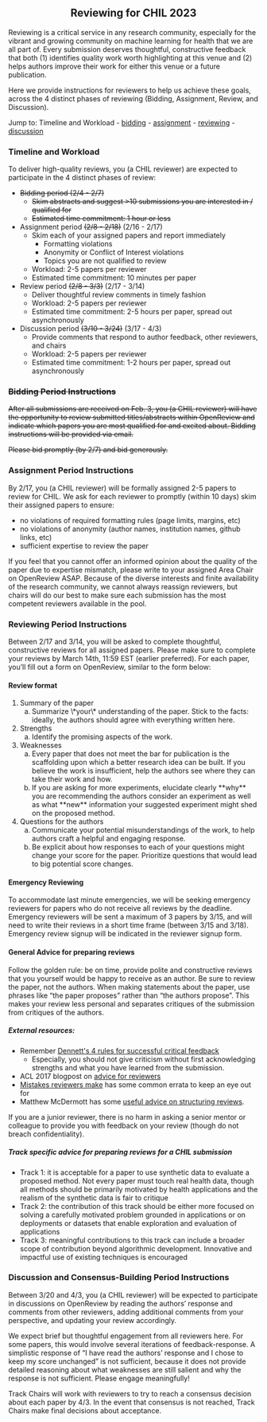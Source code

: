 ## <center> Reviewing for CHIL 2023

Reviewing is a critical service in any research community, especially for the vibrant and growing community on machine learning for health that we are all part of. Every submission deserves thoughtful, constructive feedback that both (1) identifies quality work worth highlighting at this venue and (2) helps authors improve their work for either this venue or a future publication.

Here we provide instructions for reviewers to help us achieve these goals, across the 4 distinct phases of reviewing (Bidding, Assignment, Review, and Discussion).

Jump to: Timeline and Workload - [bidding](#bidding) - [assignment](#assignment) - [reviewing](#reviewing) - [discussion](#discussion)

### Timeline and Workload

To deliver high-quality reviews, you (a CHIL reviewer) are expected to participate in the 4 distinct phases of review:

- <s> Bidding period (2/4 - 2/7)
	- Skim abstracts and suggest >10 submissions you are interested in / qualified for
	- Estimated time commitment: 1 hour or less </s>
- Assignment period <s>(2/8 - 2/18)</s> (2/16 - 2/17)
	- Skim each of your assigned papers and report immediately
		- Formatting violations
		- Anonymity or Conflict of Interest violations
		- Topics you are not qualified to review
	- Workload: 2-5 papers per reviewer
	- Estimated time commitment: 10 minutes per paper
- Review period <s>(2/8 - 3/3)</s> (2/17 - 3/14)
	- Deliver thoughtful review comments in timely fashion
	- Workload: 2-5 papers per reviewer
	- Estimated time commitment: 2-5 hours per paper, spread out asynchronously
- Discussion period <s>(3/10 - 3/24)</s> (3/17 - 4/3)
	- Provide comments that respond to author feedback, other reviewers, and chairs
	- Workload: 2-5 papers per reviewer
	- Estimated time commitment: 1-2 hours per paper, spread out asynchronously


### <s><a name="bidding"></a>Bidding Period Instructions
After all submissions are received on Feb. 3, you (a CHIL reviewer) will have the opportunity to review submitted titles/abstracts within OpenReview and indicate which papers you are most qualified for and excited about. Bidding instructions will be provided via email.

Please bid promptly (by 2/7) and bid generously.</s>

### <a name="assignment"></a>Assignment Period Instructions
By 2/17, you (a CHIL reviewer) will be formally assigned 2-5 papers to review for CHIL.
We ask for each reviewer to promptly (within 10 days) skim their assigned papers to ensure:

- no violations of required formatting rules (page limits, margins, etc)
- no violations of anonymity (author names, institution names, github links, etc)
- sufficient expertise to review the paper

If you feel that you cannot offer an informed opinion about the quality of the paper due to expertise mismatch, please write to your assigned Area Chair on OpenReview ASAP. Because of the diverse interests and finite availability of the research community, we cannot always reassign reviewers, but chairs will do our best to make sure each submission has the most competent reviewers available in the pool.

### <a name="reviewing"></a>Reviewing Period Instructions
Between 2/17 and 3/14, you will be asked to complete thoughtful, constructive reviews for all assigned papers. Please make sure to complete your reviews by March 14th, 11:59 EST (earlier preferred). For each paper, you’ll fill out a form on OpenReview, similar to the form below:

#### Review format
1. Summary of the paper
	<ol type="a">
	  <li>Summarize \*your\* understanding of the paper. Stick to the facts: ideally, the authors should agree with everything written here.</li>
	</ol>
2. Strengths
	<ol type="a">
	  <li>Identify the promising aspects of the work.</li>
	</ol>
3. Weaknesses
	<ol type="a">
	  <li>Every paper that does not meet the bar for publication is the scaffolding upon which a better research idea can be built. If you believe the work is insufficient, help the authors see where they can take their work and how. </li>
	  <li>If you are asking for more experiments, elucidate clearly **why** you are recommending the authors consider an experiment as well as what **new** information your suggested experiment might shed on the proposed method. </li>
	</ol>
4. Questions for the authors
	<ol type="a">
	  <li>Communicate your potential misunderstandings of the work, to help authors craft a helpful and engaging response.</li>
	  <li>Be explicit about how responses to each of your questions might change your score for the paper. Prioritize questions that would lead to big potential score changes.</li>
	</ol>


#### Emergency Reviewing
To accommodate last minute emergencies, we will be seeking emergency reviewers for papers who do not receive all reviews by the deadline. Emergency reviewers will be sent a maximum of 3 papers by 3/15, and will need to write their reviews in a short time frame (between 3/15 and 3/18). Emergency review signup will be indicated in the reviewer signup form.

#### General Advice for preparing reviews
Follow the golden rule: be on time, provide polite and constructive reviews that you yourself would be happy to receive as an author. Be sure to review the paper, not the authors. When making statements about the paper, use phrases like “the paper proposes” rather than “the authors propose”. This makes your review less personal and separates critiques of the submission from critiques of the authors.

##### External resources:
- Remember [Dennett's 4 rules for successful critical feedback](https://www.themarginalian.org/2014/03/28/daniel-dennett-rapoport-rules-criticism/)
	- Especially, you should not give criticism without first acknowledging strengths and what you have learned from the submission.
- ACL 2017 blogpost on [advice for reviewers](https://acl2017.wordpress.com/2017/02/23/last-minute-reviewing-advice/)
- [Mistakes reviewers make](https://sites.umiacs.umd.edu/elm/2016/02/01/mistakes-reviewers-make/) has some common errata to keep an eye out for
- Matthew McDermott has some [useful advice on structuring reviews](https://mmcdermott.github.io/How-to-PhD/skill_modules/communication#how-do-you-review-papers).

If you are a junior reviewer, there is no harm in asking a senior mentor or colleague to provide you with feedback on your review (though do not breach confidentiality).


##### Track specific advice for preparing reviews for a CHIL submission

- Track 1: it is acceptable for a paper to use synthetic data to evaluate a proposed method. Not every paper must touch real health data, though all methods should be primarily motivated by health applications and the realism of the synthetic data is fair to critique
- Track 2: the contribution of this track should be either more focused on solving a carefully motivated problem grounded in applications or on deployments or datasets that enable exploration and evaluation of applications
- Track 3: meaningful contributions to this track can include a broader scope of contribution beyond algorithmic development. Innovative and impactful use of existing techniques is encouraged


### <a name="discussion"></a>Discussion and Consensus-Building Period Instructions
Between 3/20 and 4/3, you (a CHIL reviewer) will be expected to participate in discussions on OpenReview by reading the authors’ response and comments from other reviewers, adding additional comments from your perspective, and updating your review accordingly.

We expect brief but thoughtful engagement from all reviewers here. For some papers, this would involve several iterations of feedback-response. A simplistic response of “I have read the authors’ response and I chose to keep my score unchanged” is not sufficient, because it does not provide detailed reasoning about what weaknesses are still salient and why the response is not sufficient. Please engage meaningfully!

Track Chairs will work with reviewers to try to reach a consensus decision about each paper by 4/3. In the event that consensus is not reached, Track Chairs make final decisions about acceptance.
